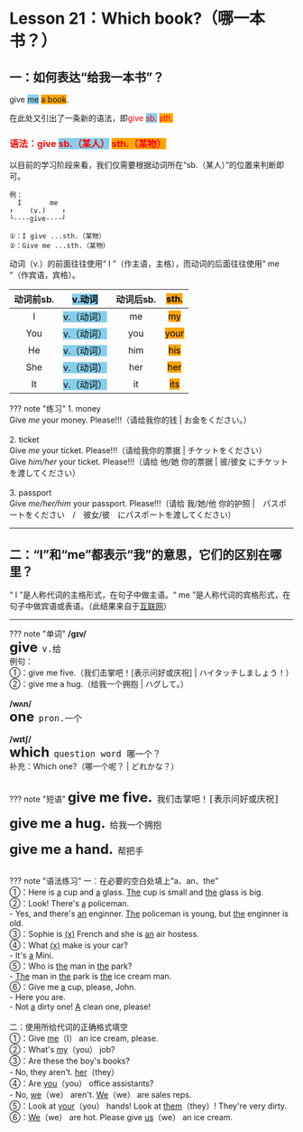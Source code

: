 # Lesson 21：Which book?（哪一本书？）


## 一：如何表达“给我一本书”？

give <font style="background-color: skyblue">me</font> <font style="background-color: orange">a book</font>.

在此处又引出了一条新的语法，即<font color=red>give <font style="background-color: skyblue">sb.</font> <font style="background-color: orange">sth.</font></font>


### <font color=red>语法：give <font style="background-color: skyblue">sb.（某人）</font> <font style="background-color: orange">sth.（某物）</font></font>

以目前的学习阶段来看，我们仅需要根据动词所在“sb.（某人）”的位置来判断即可。

```text
例：
  I       me
↑    (v.)    ↑
└----give----┘

①：I give ...sth.（某物）
②：Give me ...sth.（某物）
```

动词（v.）的前面往往使用“ I ”（作主语，主格），而动词的后面往往使用“ me ”（作宾语，宾格）。


|  动词前sb.  |  <font style="background-color: skyblue" color=black>v.动词</font>  | 动词后sb. | <font style="background-color: orange" color=black>sth.</font> |
 :-: | :-: | :-: | :-: 
|  I  |  <font style="background-color: skyblue" color=black>v.（动词）</font>  | me | <font style="background-color: orange" color=black>my </font>|
| You |  <font style="background-color: skyblue" color=black>v.（动词）</font>  | you | <font style="background-color: orange" color=black>your</font> |
| He  |  <font style="background-color: skyblue" color=black>v.（动词）</font>  | him | <font style="background-color: orange" color=black>his</font> |
| She |  <font style="background-color: skyblue" color=black>v.（动词）</font>  | her | <font style="background-color: orange" color=black>her</font> |
| It  |  <font style="background-color: skyblue" color=black>v.（动词）</font>  | it | <font style="background-color: orange" color=black>its</font> |


??? note "练习"
    1. money<br>
    Give *me* your money. Please!!!（请给我你的钱 | お金をください。）<br>
    <br>
    2. ticket<br>
    Give *me* your ticket. Please!!!（请给我你的票据 | チケットをください）<br>
    Give *him/her* your ticket. Please!!!（请给 他/她 你的票据 | 彼/彼女 にチケットを渡してください）<br>
    <br>
    3. passport<br>
    Give *me/her/him* your passport. Please!!!（请给 我/她/他 你的护照 |　パスポートをください　/　彼女/彼　にパスポートを渡してください）<br>


---
## 二：“I”和“me”都表示“我”的意思，它们的区别在哪里？

“ I ”是人称代词的主格形式，在句子中做主语。“ me ”是人称代词的宾格形式，在句子中做宾语或表语。（此结果来自于<a href="https://zhidao.baidu.com/question/1895086287282349980" target="_blank">互联网</a>）


---
??? note "单词"
    **/ɡɪv/**<br>
    <font size=5>**give**</font>&nbsp;&nbsp;<font size=4>`v.给`</font><br>
    例句：<br>
    ①：give me five.（我们击掌吧！[表示问好或庆祝] | ハイタッチしましょう！）<br>
    ②：give me a hug.（给我一个拥抱 | ハグして。）<br>
    <br>
    **/wʌn/**<br>
    <font size=5>**one**</font>&nbsp;&nbsp;<font size=4>`pron.一个`</font><br>
    <br>
    **/wɪtʃ/**<br>
    <font size=5>**which**</font>&nbsp;&nbsp;<font size=4>`question word 哪一个？`</font><br>
    补充：Which one?（哪一个呢？ | どれかな？）<br>
    <br>


??? note "短语"
    <font size=5>**give me five.**</font>&nbsp;&nbsp;<font size=4>`我们击掌吧！[表示问好或庆祝]`</font><br>
    <br>
    <font size=5>**give me a hug.**</font>&nbsp;&nbsp;<font size=4>`给我一个拥抱`</font><br>
    <br>
    <font size=5>**give me a hand.**</font>&nbsp;&nbsp;<font size=4>`帮把手`</font><br>
    <br>


??? note "语法练习"
    一：在必要的空白处填上“a、an、the”<br>
    ①：Here is <u>a</u> cup and <u>a</u> glass. <u>The</u> cup is small and <u>the</u> glass is big.<br>
    ②：Look! There's <u>a</u> policeman.<br>
    - Yes, and there's <u>an</u> enginner. <u>The</u> policeman is young, but <u>the</u> enginner is old.<br>
    ③：Sophie is <u>(x)</u> French and she is <u>an</u> air hostess.<br>
    ④：What <u>(x)</u> make is your car?<br>
    - It's <u>a</u> Mini.<br>
    ⑤：Who is <u>the</u> man in <u>the</u> park?<br>
    - <u>The</u> man in <u>the</u> park is <u>the</u> ice cream man.<br>
    ⑥：Give me <u>a</u> cup, please, John.<br>
    - Here you are.<br>
    - Not <u>a</u> dirty one! <u>A</u> clean one, please!<br>
    <br>
    二：使用所给代词的正确格式填空<br>
    ①：Give <u>me</u>（I） an ice cream, please.<br>
    ②：What's <u>my</u>（you） job?<br>
    ③：Are these the boy's books?<br>
    - No, they aren't. <u>her</u>（they）<br>
    ④：Are <u>you</u>（you） office assistants?<br>
    - No, <u>we</u>（we） aren't. <u>We</u>（we） are sales reps.<br>
    ⑤：Look at <u>your</u>（you） hands! Look at <u>them</u>（they）! They're very dirty.<br>
    ⑥：<u>We</u>（we） are hot. Please give <u>us</u>（we） an ice cream.<br>

